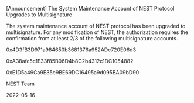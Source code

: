 [Announcement] The System Maintenance Account of NEST Protocol Upgrades to Multisignature

The system maintenance account of NEST protocol has been upgraded to multisignature. For any modification of NEST, the authorization requires the confirmation from at least 2/3 of the following multisignature accounts.

 0x4D3fB3D971a984650b3681376a952ADc720E06d3
 
 0xA38afc5c1E33f85B06D4b8C2b4312c1DC1054882
 
 0xE1D5a49Ca9E35e9BE69DC16495a9d095BA09bD90


NEST Team

2022-05-16